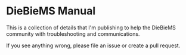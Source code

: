 # DieBieMS Manual

This is a collection of details that I'm publishing to help the DieBieMS community with troubleshooting and communications.

If you see anything wrong, please file an issue or create a pull request.
